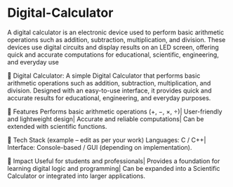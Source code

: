 # Digital-Calculator
A digital calculator is an electronic device used to perform basic arithmetic operations such as addition, subtraction, multiplication, and division. These devices use digital circuits and display results on an LED screen, offering quick and accurate computations for educational, scientific, engineering, and everyday use

🧮 Digital Calculator:
A simple Digital Calculator that performs basic arithmetic operations such as addition, subtraction, multiplication, and division. Designed with an easy-to-use interface, it provides quick and accurate results for educational, engineering, and everyday purposes.

🔹 Features
Performs basic arithmetic operations (+, −, ×, ÷)|
User-friendly and lightweight design|
Accurate and reliable computations|
Can be extended with scientific functions.

🔹 Tech Stack (example – edit as per your work)
Languages: C / C++|
Interface: Console-based / GUI (depending on implementation).

🔹 Impact
Useful for students and professionals|
Provides a foundation for learning digital logic and programming|
Can be expanded into a Scientific Calculator or integrated into larger applications.
